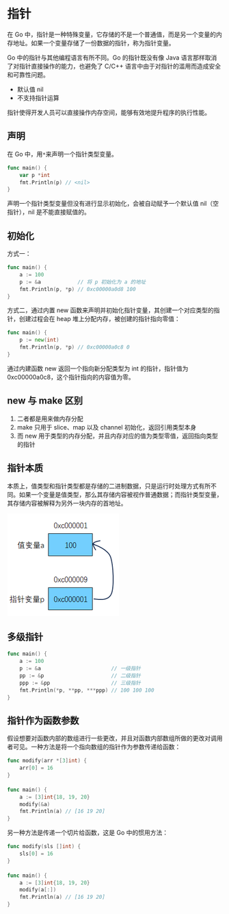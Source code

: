 # 指针

在 Go 中，指针是一种特殊变量，它存储的不是一个普通值，而是另一个变量的内存地址。如果一个变量存储了一份数据的指针，称为指针变量。

Go 中的指针与其他编程语言有所不同。Go 的指针既没有像 Java 语言那样取消了对指针直接操作的能力，也避免了 C/C++ 语言中由于对指针的滥用而造成安全和可靠性问题。

- 默认值 nil
- 不支持指针运算

指针使得开发人员可以直接操作内存空间，能够有效地提升程序的执行性能。

## 声明

在 Go 中，用`*`来声明一个指针类型变量。

```go
func main() {
	var p *int
	fmt.Println(p) // <nil>
}
```

声明一个指针类型变量但没有进行显示初始化，会被自动赋予一个默认值 nil（空指针），nil 是不能直接赋值的。

## 初始化

方式一：

```go
func main() {
	a := 100
	p := &a            // 将 p 初始化为 a 的地址
	fmt.Println(p, *p) // 0xc00000a0d8 100
}
```

方式二，通过内置 new 函数来声明并初始化指针变量，其创建一个对应类型的指针，创建过程会在 heap 堆上分配内存，被创建的指针指向零值：

```go
func main() {
	p := new(int)
	fmt.Println(p, *p) // 0xc00000a0c8 0
}
```

通过内建函数 new 返回一个指向新分配类型为 int 的指针，指针值为 0xc00000a0c8，这个指针指向的内容值为零。

## new 与 make 区别

1. 二者都是用来做内存分配
2. make 只用于 slice、map 以及 channel 初始化，返回引用类型本身
3. 而 new 用于类型的内存分配，并且内存对应的值为类型零值，返回指向类型的指针

## 指针本质

本质上，值类型和指针类型都是存储的二进制数据，只是运行时处理方式有所不同。如果一个变量是值类型，那么其存储内容被视作普通数据；而指针类型变量，其存储内容被解释为另外一块内存的首地址。

![image-20240407111114975](./assets/image-20240407111114975.png)

## 多级指针

```go
func main() {
	a := 100
	p := &a                       // 一级指针
	pp := &p                      // 二级指针
	ppp := &pp                    // 三级指针
	fmt.Println(*p, **pp, ***ppp) // 100 100 100
}
```

## 指针作为函数参数

假设想要对函数内部的数组进行一些更改，并且对函数内部数组所做的更改对调用者可见。一种方法是将一个指向数组的指针作为参数传递给函数：

```go
func modify(arr *[3]int) {
	arr[0] = 16
}

func main() {
	a := [3]int{18, 19, 20}
	modify(&a)
	fmt.Println(a) // [16 19 20]
}
```

另一种方法是传递一个切片给函数，这是 Go 中的惯用方法：

```go
func modify(sls []int) {
	sls[0] = 16
}

func main() {
	a := [3]int{18, 19, 20}
	modify(a[:])
	fmt.Println(a) // [16 19 20]
}
```
